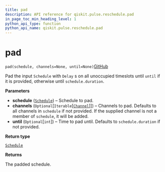 ```yaml
---
title: pad
description: API reference for qiskit.pulse.reschedule.pad
in_page_toc_min_heading_level: 1
python_api_type: function
python_api_name: qiskit.pulse.reschedule.pad
---
```


# pad

<span id="qiskit.pulse.reschedule.pad" />

`pad(schedule, channels=None, until=None)`[GitHub](https://github.com/qiskit/qiskit/tree/stable/0.14/qiskit/pulse/reschedule.py "view source code")

Pad the input `Schedule` with `Delay` s on all unoccupied timeslots until `until` if it is provided, otherwise until `schedule.duration`.

**Parameters**

*   **schedule** ([`Schedule`](qiskit.pulse.Schedule "qiskit.pulse.schedule.Schedule")) – Schedule to pad.
*   **channels** (`Optional`\[`Iterable`\[[`Channel`](qiskit.pulse.channels#channel "qiskit.pulse.channels.Channel")]]) – Channels to pad. Defaults to all channels in `schedule` if not provided. If the supplied channel is not a member of `schedule`, it will be added.
*   **until** (`Optional`\[`int`]) – Time to pad until. Defaults to `schedule.duration` if not provided.

**Return type**

[`Schedule`](qiskit.pulse.Schedule "qiskit.pulse.schedule.Schedule")

**Returns**

The padded schedule.


